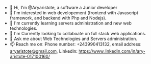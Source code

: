 - 👋 Hi, I'm @Aryaristote, a software a Junior developer
- 👀 I'm interested in web developement (frontend with Javascript framework, and backend with Php and Nodejs).
- 🌱 I'm currently learning servers administration and new web technologies.
- 💞️ I'm Currently looking to collaboate on full stack web applications.
- 💬 Ask me about Web Technologies and Servers administration.
- 📫 Reach me on: Phone number: +243990413132, email address: aryaristote@gmail.com, LinkedIn: https://www.linkedin.com/in/ary-aristote-017100160/

<!---
Aryaristote/Aryaristote is a ✨ special ✨ repository because its `README.md` (this file) appears on your GitHub profile.
You can click the Preview link to take a look at your changes.
--->

